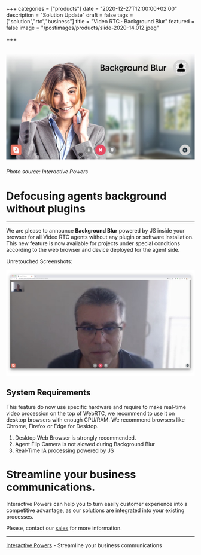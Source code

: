 +++
categories = ["products"]
date = "2020-12-27T12:00:00+02:00"
description = "Solution Update"
draft = false
tags = ["solution","rtc","business"]
title = "Video RTC · Background Blur"
featured = false
image = "/postimages/products/slide-2020-14.012.jpeg"

+++

![Background Blur](/postimages/products/slide-2020-14.012.jpeg)
-------
###### Photo source: Interactive Powers

# Defocusing agents background without plugins
---

We are please to announce **Background Blur** powered by JS inside your browser for all Video RTC agents without any plugin or software installation. This new feature is now available for projects under special conditions according to the web browser and device deployed for the agent side.

Unretouched Screenshots:

![Unretouched Background Blur](/postimages/products/slide-2020-14.013.jpeg)

## System Requirements

This feature do now use specific hardware and require to make real-time video procession on the top of WebRTC, we recommend to use it on desktop browsers with enough CPU/RAM. We recommend browsers like Chrome, Firefox or Edge for Desktop.

1. Desktop Web Browser is strongly recommended.
2. Agent Flip Camera is not alowed during Background Blur
3. Real-Time IA processing powered by JS

# Streamline your business communications.

Interactive Powers can help you to turn easily customer experience into a competitive advantage, as our solutions are integrated into your existing processes.

Please, contact our [sales](https://www.ivrpowers.com/support-services/) for more information.

---
[Interactive Powers](http://www.ivrpowers.com/) - Streamline your business communications
